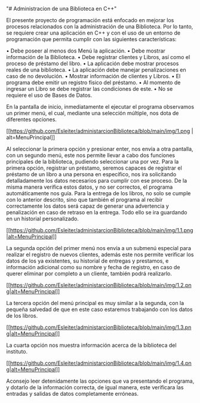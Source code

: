 "# Administracion de una Biblioteca en C++" 

El presente proyecto de programación está enfocado en mejorar los procesos relacionados con la administración de una Biblioteca. Por lo tanto, se requiere crear una aplicación en C++ y con el uso de un entorno de programación que permita cumplir con las siguientes características:
    
• Debe poseer al menos dos Menú la aplicación.
• Debe mostrar información de la Biblioteca.
• Debe registrar clientes y Libros, así como el proceso de préstamo del libro.
• La aplicación debe mostrar procesos reales de una biblioteca.
• La aplicación debe manejar penalizaciones en caso de no devolución.
• Mostrar información de clientes y Libros.
• El programa debe emitir un registro físico del préstamo.
• Al momento de ingresar un Libro se debe registrar las condiciones de este.
• No se requiere el uso de Bases de Datos.

En la pantalla de inicio, inmediatamente el ejecutar el programa observamos un primer menú, el cual, mediante una selección múltiple, nos dota de diferentes opciones.

[[https://github.com/Esleiter/administarcionBiblioteca/blob/main/img/1.png | alt=MenuPrincipal]]

Al seleccionar la primera opción y presionar enter, nos envía a otra pantalla, con un segundo menú, este nos 
permite llevar a cabo dos funciones principales de la biblioteca, pudiendo seleccionar una por vez.
Para la primera opción, registrar un préstamo, seremos capaces de registrar el préstamo de un libro a una persona en específico, nos ira solicitando detalladamente los datos necesarios para cumplir con ese proceso. De la misma manera verifica estos datos, y no ser correctos, el programa automáticamente nos guía.
Para la entrega de los libros, no solo se cumple con lo anterior descrito, sino que también el programa al recibir correctamente los datos será capaz de generar una advertencia y penalización en caso de retraso en la entrega.
Todo ello se ira guardando en un historial personalizado.

[[https://github.com/Esleiter/administarcionBiblioteca/blob/main/img/1.1.png|alt=MenuPrincipal]]

La segunda opción del primer menú nos envía a un submenú especial para realizar el registro de nuevos clientes, además este nos permite verificar los datos de los ya existentes, su historial de entregas y prestamos, e información adicional como su nombre y fecha de registro, en caso de querer eliminar por completo a un cliente, también podrá realizarlo.

[[https://github.com/Esleiter/administarcionBiblioteca/blob/main/img/1.2.png|alt=MenuPrincipal]]

La tercera opción del menú principal es muy similar a la segunda, con la pequeña salvedad de que en este caso estaremos trabajando con los datos de los libros.

[[https://github.com/Esleiter/administarcionBiblioteca/blob/main/img/1.3.png|alt=MenuPrincipal]]

La cuarta opción nos muestra información acerca de la biblioteca del instituto.

[[https://github.com/Esleiter/administarcionBiblioteca/blob/main/img/1.4.png|alt=MenuPrincipal]]

Aconsejo leer detenidamente las opciones que va presentando el programa, y dotarlo de la información correcta, de igual manera, este verificara las entradas y salidas de datos completamente erróneas.
